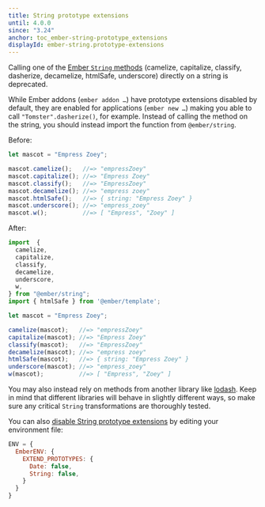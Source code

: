 ```yaml
---
title: String prototype extensions
until: 4.0.0
since: "3.24"
anchor: toc_ember-string-prototype_extensions
displayId: ember-string.prototype-extensions
---
```



Calling one of the [Ember `String` methods](https://api.emberjs.com/ember/3.22/classes/String) (camelize, capitalize, classify, dasherize, decamelize, htmlSafe, underscore) directly on a string is deprecated.

While Ember addons (`ember addon …`) have prototype extensions disabled by default, they are enabled for applications (`ember new …`) making you able to call `"Tomster".dasherize()`, for example.
Instead of calling the method on the string, you should instead import the function from `@ember/string`.

Before:

```js
let mascot = "Empress Zoey";

mascot.camelize();   //=> "empressZoey"
mascot.capitalize(); //=> "Empress Zoey"
mascot.classify();   //=> "EmpressZoey"
mascot.decamelize(); //=> "empress zoey"
mascot.htmlSafe();   //=> { string: "Empress Zoey" }
mascot.underscore(); //=> "empress_zoey"
mascot.w();          //=> [ "Empress", "Zoey" ]
```

After:

```js
import  {
  camelize,
  capitalize, 
  classify, 
  decamelize,
  underscore, 
  w, 
} from "@ember/string";
import { htmlSafe } from '@ember/template';

let mascot = "Empress Zoey";

camelize(mascot);   //=> "empressZoey"
capitalize(mascot); //=> "Empress Zoey"
classify(mascot);   //=> "EmpressZoey"
decamelize(mascot); //=> "empress zoey"
htmlSafe(mascot);   //=> { string: "Empress Zoey" }
underscore(mascot); //=> "empress_zoey"
w(mascot);          //=> [ "Empress", "Zoey" ]
```

You may also instead rely on methods from another library like [lodash](https://lodash.com/).
Keep in mind that different libraries will behave in slightly different ways, so make sure any critical `String` transformations are thoroughly tested.

You can also [disable String prototype extensions](https://guides.emberjs.com/release/configuring-ember/disabling-prototype-extensions/) by editing your environment file:

```js {data-filename=config/environment.js}
ENV = {
  EmberENV: {
    EXTEND_PROTOTYPES: {
      Date: false,
      String: false,
    }
  }
}
```
